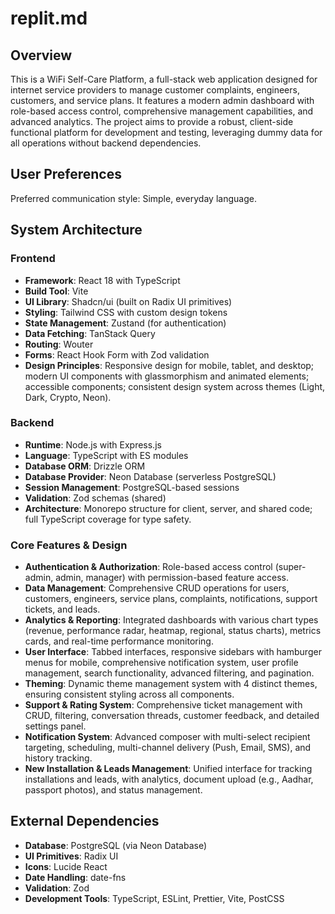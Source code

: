 # replit.md

## Overview
This is a WiFi Self-Care Platform, a full-stack web application designed for internet service providers to manage customer complaints, engineers, customers, and service plans. It features a modern admin dashboard with role-based access control, comprehensive management capabilities, and advanced analytics. The project aims to provide a robust, client-side functional platform for development and testing, leveraging dummy data for all operations without backend dependencies.

## User Preferences
Preferred communication style: Simple, everyday language.

## System Architecture
### Frontend
- **Framework**: React 18 with TypeScript
- **Build Tool**: Vite
- **UI Library**: Shadcn/ui (built on Radix UI primitives)
- **Styling**: Tailwind CSS with custom design tokens
- **State Management**: Zustand (for authentication)
- **Data Fetching**: TanStack Query
- **Routing**: Wouter
- **Forms**: React Hook Form with Zod validation
- **Design Principles**: Responsive design for mobile, tablet, and desktop; modern UI components with glassmorphism and animated elements; accessible components; consistent design system across themes (Light, Dark, Crypto, Neon).

### Backend
- **Runtime**: Node.js with Express.js
- **Language**: TypeScript with ES modules
- **Database ORM**: Drizzle ORM
- **Database Provider**: Neon Database (serverless PostgreSQL)
- **Session Management**: PostgreSQL-based sessions
- **Validation**: Zod schemas (shared)
- **Architecture**: Monorepo structure for client, server, and shared code; full TypeScript coverage for type safety.

### Core Features & Design
- **Authentication & Authorization**: Role-based access control (super-admin, admin, manager) with permission-based feature access.
- **Data Management**: Comprehensive CRUD operations for users, customers, engineers, service plans, complaints, notifications, support tickets, and leads.
- **Analytics & Reporting**: Integrated dashboards with various chart types (revenue, performance radar, heatmap, regional, status charts), metrics cards, and real-time performance monitoring.
- **User Interface**: Tabbed interfaces, responsive sidebars with hamburger menus for mobile, comprehensive notification system, user profile management, search functionality, advanced filtering, and pagination.
- **Theming**: Dynamic theme management system with 4 distinct themes, ensuring consistent styling across all components.
- **Support & Rating System**: Comprehensive ticket management with CRUD, filtering, conversation threads, customer feedback, and detailed settings panel.
- **Notification System**: Advanced composer with multi-select recipient targeting, scheduling, multi-channel delivery (Push, Email, SMS), and history tracking.
- **New Installation & Leads Management**: Unified interface for tracking installations and leads, with analytics, document upload (e.g., Aadhar, passport photos), and status management.

## External Dependencies
- **Database**: PostgreSQL (via Neon Database)
- **UI Primitives**: Radix UI
- **Icons**: Lucide React
- **Date Handling**: date-fns
- **Validation**: Zod
- **Development Tools**: TypeScript, ESLint, Prettier, Vite, PostCSS